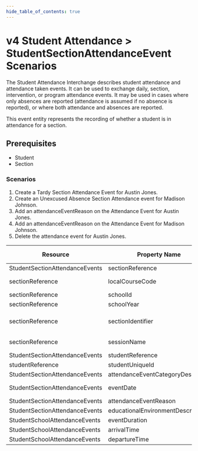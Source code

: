 ```yaml
---
hide_table_of_contents: true
---
```


# v4 Student Attendance > StudentSectionAttendanceEvent Scenarios

The Student Attendance Interchange describes student attendance and
attendance taken events. It can be used to exchange daily, section,
intervention, or program attendance events. It may be used in cases where only
absences are reported (attendance is assumed if no absence is reported), or
where both attendance and absences are reported.

This event entity represents the recording of whether a student is in attendance
for a section.

## Prerequisites

* Student
* Section

### Scenarios

1. Create a Tardy Section Attendance Event for Austin Jones.
2. Create an Unexcused Absence Section Attendance event for Madison Johnson.
3. Add an attendanceEventReason on the Attendance Event for Austin Jones.
4. Add an attendanceEventReason on the Attendance Event for Madison Johnson.
5. Delete the attendance event for Austin Jones.

| Resource                       | Property Name                     | Is Collection | Data Type                         | Required | Scenario 1: POST                               | Scenario 2: POST                              | Scenario 3: PUT                                | Scenario 4: PUT                               |
| ------------------------------ | --------------------------------- | ------------- | --------------------------------- | -------- | ---------------------------------------------- | --------------------------------------------- | ---------------------------------------------- | --------------------------------------------- |
| StudentSectionAttendanceEvents | sectionReference                  | FALSE         | sectionReference                  | REQUIRED |                                                |                                               |                                                |                                               |
| sectionReference               | localCourseCode                   | FALSE         | string                            | REQUIRED | ["ELA-01" if possible \| system value]         | ["ALG-2" if possible \| system value]         | ["ELA-01" if possible \| system value]         | ["ALG-2" if possible\| system value]          |
| sectionReference               | schoolId                          | FALSE         | integer                           | REQUIRED | 255901107                                      | 255901001                                     | 255901107                                      | 255901001                                     |
| sectionReference               | schoolYear                        | FALSE         | integer                           | REQUIRED | 2017                                           | 2017                                          | 2017                                           | 2017                                          |
| sectionReference               | sectionIdentifier                 | FALSE         | string                            | REQUIRED | ["ELA012017RM555" if possible \| system value] | ["ALG12017RM901" if possible \| system value] | ["ELA012017RM555" if possible \| system value] | ["ALG12017RM901" if possible \| system value] |
| sectionReference               | sessionName                       | FALSE         | string                            | REQUIRED | 2016-2017 Fall Semester                        | 2016-2017 Fall Semester                       | 2016-2017 Fall Semester                        | 2016-2017 Fall Semester                       |
| StudentSectionAttendanceEvents | studentReference                  | FALSE         | studentReference                  | REQUIRED |                                                |                                               |                                                |                                               |
| studentReference               | studentUniqueId                   | FALSE         | string                            | REQUIRED | 111111                                         | 222222                                        | 111111                                         | 222222                                        |
| StudentSectionAttendanceEvents | attendanceEventCategoryDescriptor | FALSE         | attendanceEventCategoryDescriptor | REQUIRED | Tardy                                          | Unexcused Absence                             | Tardy                                          | Unexcused Absence                             |
| StudentSectionAttendanceEvents | eventDate                         | FALSE         | date                              | REQUIRED | 9/16/\[Current School Year]                    | 10/5/\[Current School Year]                   | 9/16/\[Current School Year]                    | 10/5/\[Current School Year]                   |
| StudentSectionAttendanceEvents | attendanceEventReason             | FALSE         | string                            | REQUIRED |                                                |                                               | Late                                           | No Note                                       |
| StudentSectionAttendanceEvents | educationalEnvironmentDescriptor   | FALSE         | educationalEnvironmentDescriptor   | OPTIONAL |                                                |                                               |                                                |                                               |
| StudentSchoolAttendanceEvents   | eventDuration                     | FALSE         | string                            | OPTIONAL |                                                |                                               |                                                |                                               |
| StudentSchoolAttendanceEvents   | arrivalTime                       | FALSE         | time                              | OPTIONAL |                                                |                                               |                                                |                                               |
| StudentSchoolAttendanceEvents   | departureTime                     | FALSE         | time                              | OPTIONAL |                                                |                                               |                                                |                                               |
